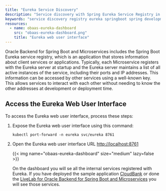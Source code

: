 ```yaml
---
title: "Eureka Service Discovery"
description: "Service discovery with Spring Eureka Service Registry in Oracle Backend for Spring Boot and Microservices"
keywords: "service discovery registry eureka springboot spring development microservices oracle backend"
resources:
  - name: obaas-eureka-dashboard
    src: "obaas-eureka-dashboard.png"
    title: "Eureka web user interface"
---
```


Oracle Backend for Spring Boot and Microservices includes the Spring Boot Eureka service registry, which is an application that stores information about client services or applications. Typically, each Microservice registers with the Eureka server at startup and the Eureka server maintains a list of all active instances of the service, including their ports and IP addresses. This information can be accessed by other services using a well-known key. This allows services to interact with each other without needing to know the other addresses at development or deployment time.

## Access the Eureka Web User Interface

To access the Eureka web user interface, process these steps:

1. Expose the Eureka web user interface using this command:

    ```shell
    kubectl port-forward -n eureka svc/eureka 8761
    ```

1. Open the Eureka web user interface URL <http://localhost:8761>

    <!-- spellchecker-disable -->
    {{< img name="obaas-eureka-dashboard" size="medium" lazy=false >}}
    <!-- spellchecker-enable -->

    On the dashboard you will se all the internal services registered with Eureka. If you have deployed the sample application [CloudBank](https://github.com/oracle/microservices-datadriven/tree/main/cloudbank-v32) or done the [LiveLab for Oracle Backend for Spring Boot and Microservices](http://bit.ly/CloudBankOnOBaaS) you will see those services.
